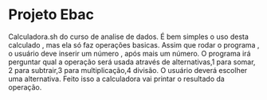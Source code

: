 # Projeto Ebac
 Calculadora.sh do curso de analise de dados.
 É bem simples o uso desta calculado , mas ela só faz operações basicas.
 Assim que rodar o programa , o usuário deve inserir um número , após mais um número. O programa irá perguntar qual a operação será usada através de alternativas,1 para somar, 2 para subtrair,3 para multiplicação,4 divisão. O usuário deverá escolher uma alternativa.
 Feito isso a calculadora vai printar o resultado da operação.
